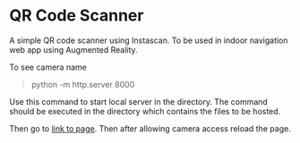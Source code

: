 # QR Code Scanner
A simple QR code scanner using Instascan.
To be used in indoor navigation web app using Augmented Reality.

To see camera name
>python -m http.server 8000

Use this command to start local server in the directory. The command should be executed in the directory which contains the files to be hosted.

Then go to [link to page](localhost:8000/src/views). Then after allowing camera access reload the page.
